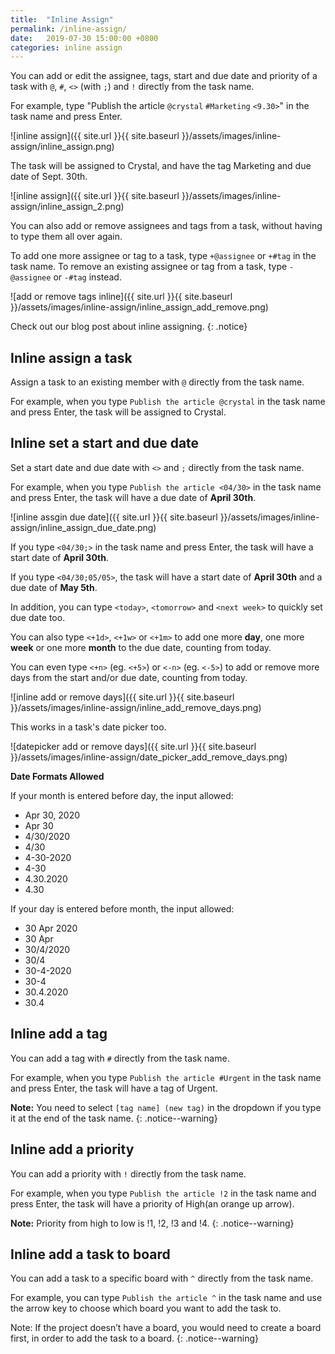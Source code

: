 ```yaml
---
title:  "Inline Assign"
permalink: /inline-assign/
date:   2019-07-30 15:00:00 +0800
categories: inline assign
---
```

You can add or edit the assignee, tags, start and due date and priority of a task with `@`, `#`, `<>` (with `;`) and `!` directly from the task name.

For example, type "Publish the article `@crystal` `#Marketing` `<9.30>`" in the task name and press Enter.

![inline assign]({{ site.url }}{{ site.baseurl }}/assets/images/inline-assign/inline_assign.png)


The task will be assigned to Crystal, and have the tag Marketing and due date of Sept. 30th.

![inline assign]({{ site.url }}{{ site.baseurl }}/assets/images/inline-assign/inline_assign_2.png)

You can also add or remove assignees and tags from a task, without having to type them all over again.

To add one more assignee or tag to a task, type `+@assignee` or `+#tag` in the task name. To remove an existing assignee or tag from a task, type `-@assignee` or `-#tag` instead.

![add or remove tags inline]({{ site.url }}{{ site.baseurl }}/assets/images/inline-assign/inline_assign_add_remove.png)

Check out our blog post about inline assigning. 
{: .notice}



## Inline assign a task

Assign a task to an existing member with `@` directly from the task name.

For example, when you type `Publish the article @crystal` in the task name and press Enter, the task will be assigned to Crystal.


## Inline set a start and due date

Set a start date and due date with `<>` and `;` directly from the task name.

For example, when you type `Publish the article <04/30>` in the task name and press Enter, the task will have a due date of **April 30th**.

![inline assgin due date]({{ site.url }}{{ site.baseurl }}/assets/images/inline-assign/inline_assign_due_date.png)

If you type `<04/30;>` in the task name and press Enter, the task will have a start date of **April 30th**.

If you type `<04/30;05/05>`, the task will have a start date of **April 30th** and a due date of **May 5th**.

In addition, you can type `<today>`, `<tomorrow>` and `<next week>` to quickly set due date too.

You can also type `<+1d>`, `<+1w>` or `<+1m>` to add one more **day**, one more **week** or one more **month** to the due date, counting from today.

You can even type `<+n>` (eg. `<+5>`) or `<-n>` (eg. `<-5>`) to add or remove more days from the start and/or due date, counting from today.

![inline add or remove days]({{ site.url }}{{ site.baseurl }}/assets/images/inline-assign/inline_add_remove_days.png)

This works in a task's date picker too.

![datepicker add or remove days]({{ site.url }}{{ site.baseurl }}/assets/images/inline-assign/date_picker_add_remove_days.png)

**Date Formats Allowed**

If your month is entered before day, the input allowed:

- Apr 30, 2020
- Apr 30
- 4/30/2020
- 4/30
- 4-30-2020
- 4-30
- 4.30.2020
- 4.30

If your day is entered before month, the input allowed:

- 30 Apr 2020
- 30 Apr
- 30/4/2020
- 30/4
- 30-4-2020
- 30-4
- 30.4.2020
- 30.4



## Inline add a tag

You can add a tag with `#` directly from the task name.

For example, when you type `Publish the article #Urgent` in the task name and press Enter, the task will have a tag of Urgent.

**Note:** You need to select `[tag name] (new tag)` in the dropdown if you type it at the end of the task name.
{: .notice--warning}



## Inline add a priority

You can add a priority with `!` directly from the task name.

For example, when you type `Publish the article !2` in the task name and press Enter, the task will have a priority of High(an orange up arrow).

**Note:** Priority from high to low is !1, !2, !3 and !4.
{: .notice--warning}



## Inline add a task to board

You can add a task to a specific board with `^` directly from the task name.

For example, you can type `Publish the article ^` in the task name and use the arrow key to choose which board you want to add the task to.

Note: If the project doesn’t have a board, you would need to create a board first, in order to add the task to a board. 
{: .notice--warning}

